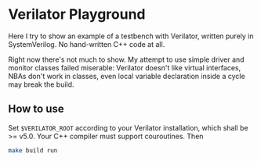# Verilator Playground

Here I try to show an example of a testbench with Verilator, written purely in SystemVerilog. No hand-written C++ code at all.

Right now there's not much to show. My attempt to use simple driver and monitor classes failed miserable: Verilator doesn't like virtual interfaces, NBAs don't work in classes, even local variable declaration inside a cycle may break the build.

## How to use
Set `$VERILATOR_ROOT` according to your Verilator installation, which shall be >= v5.0. Your C++ compiler must support couroutines. Then
```bash
make build run
```
